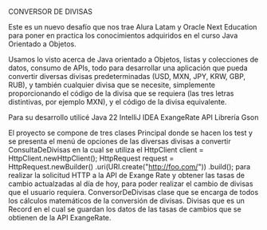 CONVERSOR DE DIVISAS

Este es un nuevo desafío que nos trae Alura Latam y Oracle Next Education para poner en practica los conocimientos adquiridos en el curso Java Orientado a Objetos.

Usamos lo visto acerca de Java orientado a Objetos, listas y colecciones de datos, consumo de APIs, todo para desarrollar una aplicación que pueda
convertir diversas divisas predeterminadas (USD, MXN, JPY, KRW, GBP, RUB), y también cualquier divisa que se necesite, simplemente proporcionando el
código de la divisa que se requiera (las tres letras distintivas, por ejemplo MXN), y el código de la divisa equivalente. 

Para su desarrollo utilicé
Java 22
IntelliJ IDEA
ExangeRate API
Librería Gson

El proyecto se compone de tres clases
Principal  donde se hacen los test y se presenta el menú de opciones de las diversas divisas a convertir
ConsultaDeDivisas  en la cual se utiliza el 
HttpClient client = HttpClient.newHttpClient();
HttpRequest request = HttpRequest.newBuilder()
      .uri(URI.create("http://foo.com/"))
      .build();
para realizar la solicitud HTTP a la API de Exange Rate y obtener las tasas de cambio actualzadas al día de hoy, 
para poder realizar el cambio de divisas que el usuario requiera. 
ConversorDeDivisas  clase que se encarga de todos los cálculos matemáticos de la conversión de divisas.
Divisas  que es un Record en el cual se guardan los datos de las tasas de cambios que se obtienen de la API ExangeRate.
